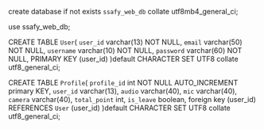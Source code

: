 create database if not exists `ssafy_web_db` collate utf8mb4_general_ci;

use ssafy_web_db; 

CREATE TABLE `User`(
	`user_id` varchar(13) NOT NULL,
	`email` varchar(50) NOT NULL,
    `username` varchar(10) NOT NULL,
    `password` varchar(60) NOT NULL,
    PRIMARY KEY (user_id)
)default CHARACTER SET UTF8 collate utf8_general_ci;

CREATE TABLE `Profile`(
	`profile_id` int NOT NULL AUTO_INCREMENT primary KEY,
    `user_id` varchar(13),
    `audio` varchar(40),
    `mic` varchar(40),
    `camera` varchar(40),
    `total_point` int,
    `is_leave` boolean,
    foreign key (user_id) REFERENCES `User` (user_id)
)default CHARACTER SET UTF8 collate utf8_general_ci;